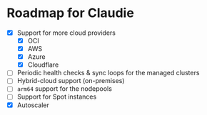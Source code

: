 # Roadmap for Claudie

- [x] Support for more cloud providers
    - [x] OCI
    - [x] AWS
    - [x] Azure
    - [x] Cloudflare
- [ ] Periodic health checks & sync loops for the managed clusters
- [ ] Hybrid-cloud support (on-premises)
- [ ] `arm64` support for the nodepools
- [ ] Support for Spot instances
- [x] Autoscaler
